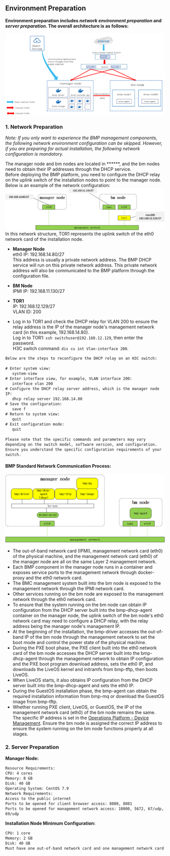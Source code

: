 ## Environment Preparation<a id="2"></a>
**Environment preparation includes *network environment preparation* and *server preparation*. The overall architecture is as follows:**

![bmp-framework.png](bmp-deploy/picture/bmp-framework.png)

### 1. Network Preparation
*Note: If you only want to experience the BMP management components, the following network environment configuration can be skipped. However, if you are preparing for actual installation, the following network configuration is mandatory.*

The manager node and bm nodes are located in ******, and the bm nodes need to obtain their IP addresses through the DHCP service.  
Before deploying the BMP platform, you need to configure the DHCP relay on the uplink switch of the installation nodes to point to the manager node.  
Below is an example of the network configuration:  
![network-deploy.png](bmp-deploy/picture/network-deploy.png)  
In this network structure, TOR1 represents the uplink switch of the eth0 network card of the installation node.

- **Manager Node**  
  eth0 IP: 192.168.14.80/27  
  This address is usually a private network address. The BMP DHCP service will run on this private network address. This private network address will also be communicated to the BMP platform through the configuration file.

- **BM Node**  
  IPMI IP: 192.168.11.130/27

- **TOR1**  
  IP: 192.168.12.129/27  
  VLAN ID: 200

- Log in to TOR1 and check the DHCP relay for VLAN 200 to ensure the relay address is the IP of the manager node's management network card (in this example, 192.168.14.80).  
  Log in to TOR1: `ssh switchuser@192.168.12.129`, then enter the password.  
  H3C switch command: `dis cu int Vlan-interface 200`.

~~~
Below are the steps to reconfigure the DHCP relay on an H3C switch:

# Enter system view:
   system-view
# Enter interface view, for example, VLAN interface 200:
   interface vlan 200
# Configure the DHCP relay server address, which is the manager node IP:
   dhcp relay server 192.168.14.80
# Save the configuration:
   save f
# Return to system view:
   quit
# Exit configuration mode:
   quit

Please note that the specific commands and parameters may vary depending on the switch model, software version, and configuration. Ensure you understand the specific configuration requirements of your switch.
~~~

#### BMP Standard Network Communication Process:
![network.png](bmp-deploy/picture/network.png)
* The out-of-band network card (IPMI), management network card (eth0) of the physical machine, and the management network card (eth0) of the manager node are all on the same Layer 2 management network.
* Each BMP component in the manager node runs in a container and exposes service ports to the management network through docker-proxy and the eth0 network card.
* The BMC management system built into the bm node is exposed to the management network through the IPMI network card.
* Other services running on the bm node are exposed to the management network through the eth0 network card.
* To ensure that the system running on the bm node can obtain IP configuration from the DHCP server built into the bmp-dhcp-agent container on the manager node, the uplink switch of the bm node's eth0 network card may need to configure a DHCP relay, with the relay address being the manager node's management IP.
* At the beginning of the installation, the bmp-driver accesses the out-of-band IP of the bm node through the management network to set the boot mode and control the power state of the physical machine.
* During the PXE boot phase, the PXE client built into the eth0 network card of the bm node accesses the DHCP server built into the bmp-dhcp-agent through the management network to obtain IP configuration and the PXE boot program download address, sets the eth0 IP, and downloads the LiveOS kernel and initramfs from bmp-tftp, then boots LiveOS.
* When LiveOS starts, it also obtains IP configuration from the DHCP server built into the bmp-dhcp-agent and sets the eth0 IP.
* During the GuestOS installation phase, the bmp-agent can obtain the required installation information from bmp-mq or download the GuestOS image from bmp-tftp.
* Whether running PXE client, LiveOS, or GuestOS, the IP of the management network card (eth0) of the bm node remains the same. The specific IP address is set in the <u>Operations Platform - Device Management</u>. Ensure the bm node is assigned the correct IP address to ensure the system running on the bm node functions properly at all stages.

### 2. Server Preparation
**Manager Node:**
~~~
Resource Requirements:
CPU: 4 cores
Memory: 8 GB
Disk: 40 GB
Operating System: CentOS 7.9
Network Requirements:
Access to the public internet
Ports to be opened for client browser access: 8080, 8081
Ports to be opened for management network access: 10000, 5672, 67/udp, 69/udp
~~~

**Installation Node Minimum Configuration:**
~~~
CPU: 1 core
Memory: 2 GB
Disk: 40 GB
Must have one out-of-band network card and one management network card
~~~